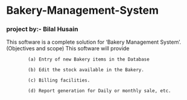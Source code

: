 # Bakery-Management-System
### project by:- Bilal Husain

This software is a complete solution for ‘Bakery Management System’.
(Objectives and scope)
		 This software will provide
     
			(a)	Entry of new Bakery items in the Database
      
			(b)	Edit the stock available in the Bakery.
      
			(c)	Billing facilities.
      
			(d)	Report generation for Daily or monthly sale, etc. 
